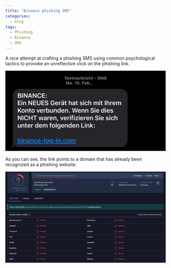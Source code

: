 ```yaml
---
title: "Binance phishing SMS"
categories:
  - blog
tags:
  - Phishing
  - Binance
  - SMS
---
```


A nice attempt at crafting a phishing SMS using common psychological tactics to provoke an unreflective click on the phishing link.

![Image](/assets/images/2025-02-10-sms-binance.jpg)

As you can see, the link points to a domain that has already been recognized as a phishing website.

![Image](/assets/images/2025-02-10-binance-log-in.com-virustotal.png)
